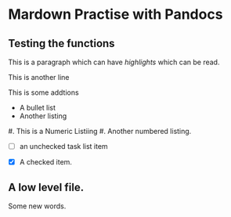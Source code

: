 # Mardown Practise with Pandocs
## Testing the functions

This is a paragraph which can have *highlights* which can be read.

This is another line 

This is some addtions

* A bullet list
* Another listing

#. This is a Numeric Listiing
#. Another numbered listing.

- [ ] an unchecked task list item
- [x] A checked item.


## A low level file.
Some new words.
